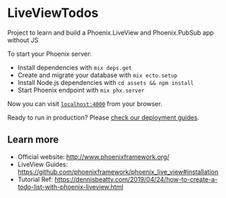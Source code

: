 # LiveViewTodos

Project to learn and build a Phoenix.LiveView and Phoenix.PubSub app without JS

To start your Phoenix server:

  * Install dependencies with `mix deps.get`
  * Create and migrate your database with `mix ecto.setup`
  * Install Node.js dependencies with `cd assets && npm install`
  * Start Phoenix endpoint with `mix phx.server`

Now you can visit [`localhost:4000`](http://localhost:4000) from your browser.

Ready to run in production? Please [check our deployment guides](https://hexdocs.pm/phoenix/deployment.html).

## Learn more

  * Official website: http://www.phoenixframework.org/
  * LiveView Guides: https://github.com/phoenixframework/phoenix_live_view#installation
  * Tutorial Ref: https://dennisbeatty.com/2019/04/24/how-to-create-a-todo-list-with-phoenix-liveview.html 
